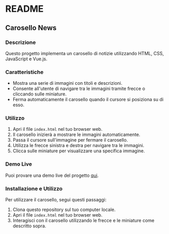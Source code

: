 # README

## Carosello News

### Descrizione
Questo progetto implementa un carosello di notizie utilizzando HTML, CSS, JavaScript e Vue.js.

### Caratteristiche
- Mostra una serie di immagini con titoli e descrizioni.
- Consente all'utente di navigare tra le immagini tramite frecce o cliccando sulle miniature.
- Ferma automaticamente il carosello quando il cursore si posiziona su di esso.

### Utilizzo
1. Apri il file `index.html` nel tuo browser web.
2. Il carosello inizierà a mostrare le immagini automaticamente.
3. Passa il cursore sull'immagine per fermare il carosello.
4. Utilizza le frecce sinistra e destra per navigare tra le immagini.
5. Clicca sulle miniature per visualizzare una specifica immagine.

### Demo Live
Puoi provare una demo live del progetto [qui](https://caldatoluca.github.io./carosello/).

### Installazione e Utilizzo
Per utilizzare il carosello, segui questi passaggi:

1. Clona questo repository sul tuo computer locale.
2. Apri il file `index.html` nel tuo browser web.
3. Interagisci con il carosello utilizzando le frecce e le miniature come descritto sopra.


